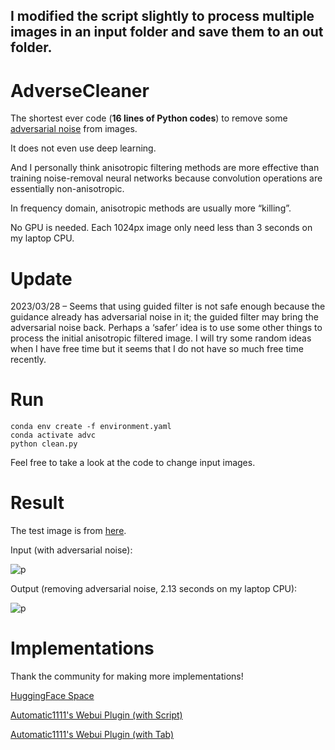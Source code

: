 I modified the script slightly to process multiple images in an input folder and save them to an out folder.
---------------------------------------------------------------------------------
# AdverseCleaner

The shortest ever code (**16 lines of Python codes**) to remove some [adversarial noise](https://arxiv.org/abs/1412.6572) from images.

It does not even use deep learning.

And I personally think anisotropic filtering methods are more effective than training noise-removal neural networks because convolution operations are essentially non-anisotropic. 

In frequency domain, anisotropic methods are usually more “killing”.

No GPU is needed. Each 1024px image only need less than 3 seconds on my laptop CPU.

# Update

2023/03/28 – Seems that using guided filter is not safe enough because the guidance already has adversarial noise in it; the guided filter may bring the adversarial noise back. Perhaps a ‘safer’ idea is to use some other things to process the initial anisotropic filtered image. I will try some random ideas when I have free time but it seems that I do not have so much free time recently.

# Run

    conda env create -f environment.yaml
    conda activate advc
    python clean.py

Feel free to take a look at the code to change input images.

# Result

The test image is from [here](https://twitter.com/aifurryart/status/1636208457715187714).

Input (with adversarial noise):

![p](input.png)

Output (removing adversarial noise, 2.13 seconds on my laptop CPU):

![p](output.png)

# Implementations

Thank the community for making more implementations!

[HuggingFace Space](https://huggingface.co/spaces/p1atdev/AdverseCleaner)

[Automatic1111's Webui Plugin (with Script)](https://github.com/gogodr/AdverseCleanerExtension)

[Automatic1111's Webui Plugin (with Tab)](https://github.com/p1atdev/stable-diffusion-webui-adverse-cleaner-tab)
